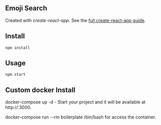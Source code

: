 Emoji Search
---

Created with *create-react-app*. See the [full create-react-app guide](https://github.com/facebookincubator/create-react-app/blob/master/packages/react-scripts/template/README.md).



Install
---

`npm install`



Usage
---

`npm start`

Custom docker Install
---
docker-compose up -d - Start your project and it will be available at http://<host-name>:3000.

docker-compose run --rm boilerplate /bin/bash for access the container.
